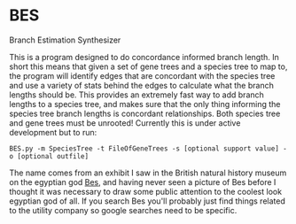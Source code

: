 # BES
Branch Estimation Synthesizer

This is a program designed to do concordance informed branch length. In short this means that given a set of gene trees and a species tree to map to, the program will identify edges that are concordant with the species tree and use a variety of stats behind the edges to calculate what the branch lengths should be. This provides an extremely fast way to add branch lengths to a species tree, and makes sure that the only thing informing the species tree branch lengths is concordant relationships. Both species tree and gene trees must be unrooted! Currently this is under active development but to run:

```BES.py -m SpeciesTree -t FileOfGeneTrees -s [optional support value] -o [optional outfile]```


The name comes from an exhibit I saw in the British natural history museum on the egyptian god [Bes](https://en.wikipedia.org/wiki/Bes), and having never seen a picture of Bes before I thought it was necessary to draw some public attention to the coolest look egyptian god of all. If you search Bes you'll probably just find things related to the utility company so google searches need to be specific.
